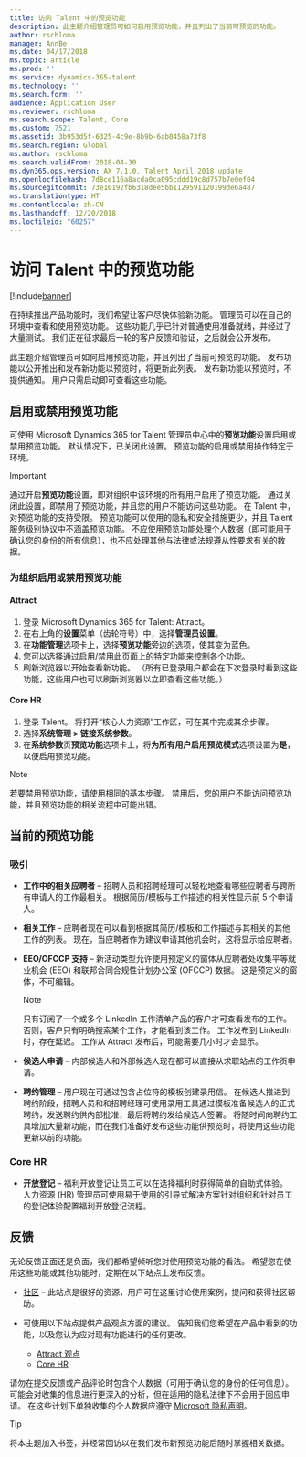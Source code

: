 ```yaml
---
title: 访问 Talent 中的预览功能
description: 此主题介绍管理员可如何启用预览功能，并且列出了当前可预览的功能。
author: rschloma
manager: AnnBe
ms.date: 04/17/2018
ms.topic: article
ms.prod: ''
ms.service: dynamics-365-talent
ms.technology: ''
ms.search.form: ''
audience: Application User
ms.reviewer: rschloma
ms.search.scope: Talent, Core
ms.custom: 7521
ms.assetid: 3b953d5f-6325-4c9e-8b9b-6ab0458a73f8
ms.search.region: Global
ms.author: rschloma
ms.search.validFrom: 2018-04-30
ms.dyn365.ops.version: AX 7.1.0, Talent April 2018 update
ms.openlocfilehash: 7d8ce116a8acda0ca095cddd19c8d757b7e0ef04
ms.sourcegitcommit: 73e10192fb6318dee5bb1129591120199de6a487
ms.translationtype: HT
ms.contentlocale: zh-CN
ms.lasthandoff: 12/20/2018
ms.locfileid: "60257"
---
```

# <a name="access-preview-features-in-talent"></a>访问 Talent 中的预览功能

[!include[banner](../includes/banner.md)]

在持续推出产品功能时，我们希望让客户尽快体验新功能。 管理员可以在自己的环境中查看和使用预览功能。 这些功能几乎已针对普通使用准备就绪，并经过了大量测试。 我们正在征求最后一轮的客户反馈和验证，之后就会公开发布。

此主题介绍管理员可如何启用预览功能，并且列出了当前可预览的功能。 发布功能以公开推出和发布新功能以预览时，将更新此列表。 发布新功能以预览时，不提供通知。 用户只需启动即可查看这些功能。

## <a name="enable-or-disable-preview-features"></a>启用或禁用预览功能

可使用 Microsoft Dynamics 365 for Talent 管理员中心中的**预览功能**设置启用或禁用预览功能。 默认情况下，已关闭此设置。 预览功能的启用或禁用操作特定于环境。

> [!IMPORTANT]
> 通过开启**预览功能**设置，即对组织中该环境的所有用户启用了预览功能。 通过关闭此设置，即禁用了预览功能，并且您的用户不能访问这些功能。 在 Talent 中，对预览功能的支持受限。 预览功能可以使用的隐私和安全措施更少，并且 Talent 服务级别协议中不涵盖预览功能。 不应使用预览功能处理个人数据（即可能用于确认您的身份的所有信息），也不应处理其他与法律或法规遵从性要求有关的数据。

### <a name="enable-or-disable-preview-features-for-your-organization"></a>为组织启用或禁用预览功能

#### <a name="attract"></a>Attract

1. 登录 Microsoft Dynamics 365 for Talent: Attract。
2. 在右上角的**设置**菜单（齿轮符号）中，选择**管理员设置**。
3. 在**功能管理**选项卡上，选择**预览功能**旁边的选项，使其变为蓝色。
4. 您可以选择通过启用/禁用此页面上的特定功能来控制各个功能。
5. 刷新浏览器以开始查看新功能。 （所有已登录用户都会在下次登录时看到这些功能，这些用户也可以刷新浏览器以立即查看这些功能。）

#### <a name="core-hr"></a>Core HR

1. 登录 Talent。 将打开“核心人力资源”工作区，可在其中完成其余步骤。 
2. 选择**系统管理 \> 链接系统参数**。
3. 在**系统参数**页**预览功能**选项卡上，将**为所有用户启用预览模式**选项设置为**是**，以便启用预览功能。

> [!NOTE]
> 若要禁用预览功能，请使用相同的基本步骤。 禁用后，您的用户不能访问预览功能，并且预览功能的相关流程中可能出错。

## <a name="features-that-are-currently-in-preview"></a>当前的预览功能

### <a name="attract"></a>吸引

- **工作中的相关应聘者** – 招聘人员和招聘经理可以轻松地查看哪些应聘者与跨所有申请人的工作最相关。 根据简历/模板与工作描述的相关性显示前 5 个申请人。
- **相关工作** – 应聘者现在可以看到根据其简历/模板和工作描述与其相关的其他工作的列表。  现在，当应聘者作为建议申请其他机会时，这将显示给应聘者。
- **EEO/OFCCP 支持** – 新活动类型允许使用预定义的窗体从应聘者处收集平等就业机会 (EEO) 和联邦合同合规性计划办公室 (OFCCP) 数据。  这是预定义的窗体，不可编辑。

    > [!NOTE]
    > 只有订阅了一个或多个 LinkedIn 工作清单产品的客户才可查看发布的工作。 否则，客户只有明确搜索某个工作，才能看到该工作。 工作发布到 LinkedIn 时，存在延迟。 工作从 Attract 发布后，可能需要几小时才会显示。

- **候选人申请** – 内部候选人和外部候选人现在都可以直接从求职站点的工作页申请。
- **聘约管理** – 用户现在可通过包含占位符的模板创建录用信。 在候选人推进到聘约阶段，招聘人员和和招聘经理可使用录用工具通过模板准备候选人的正式聘约，发送聘约供内部批准，最后将聘约发给候选人签署。 将随时间向聘约工具增加大量新功能，而在我们准备好发布这些功能供预览时，将使用这些功能更新以前的功能。

### <a name="core-hr"></a>Core HR

- **开放登记** – 福利开放登记让员工可以在选择福利时获得简单的自助式体验。 人力资源 (HR) 管理员可使用易于使用的引导式解决方案针对组织和针对员工的登记体验配置福利开放登记流程。

## <a name="feedback"></a>反馈

无论反馈正面还是负面，我们都希望倾听您对使用预览功能的看法。 希望您在使用这些功能或其他功能时，定期在以下站点上发布反馈。

- [社区](https://community.dynamics.com/enterprise/f/759?pi53869=0&category=Talent) – 此站点是很好的资源，用户可在这里讨论使用案例，提问和获得社区帮助。
- 可使用以下站点提供产品观点方面的建议。 告知我们您希望在产品中看到的功能，以及您认为应对现有功能进行的任何更改。

    - [Attract 观点](https://powerusers.microsoft.com/t5/Ideas-for-Attract/idb-p/Attract)
    - [Core HR](https://powerusers.microsoft.com/t5/Ideas-for-Human-Resources/idb-p/HumanResources)

请勿在提交反馈或产品评论时包含个人数据（可用于确认您的身份的任何信息）。 可能会对收集的信息进行更深入的分析，但在适用的隐私法律下不会用于回应申请。 在这些计划下单独收集的个人数据应遵守 [Microsoft 隐私声明](https://privacy.microsoft.com/privacystatement)。

> [!TIP]
> 将本主题加入书签，并经常回访以在我们发布新预览功能后随时掌握相关数据。
